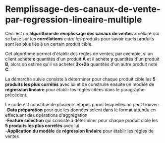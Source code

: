 # Remplissage-des-canaux-de-vente-par-regression-lineaire-multiple

Ceci est un __algorithme de remplissage des canaux de ventes__ amélioré qui se base sur les __corrélations__ entre les produits pour savoir quels produits sont les plus liés à un certain produit cible.  

Cet algorithme permet d'établir des régles de ventes, par exemple, si un client achète __x__ quantités d'un produit __A__ et il achète __y__ quantités d'un produit __B__, alors on estime qu'il va acheter __3x+2b__ quantités d'un autre produit noté __C__.  

La démarche suivie consiste à déterminer pour chaque produit cible les __5 produits les plus corrélés__ avec lui et de construire ensuite un modèle de __régression linéaire__ pour établir les régles citées dans le paragraphe précédent.  

Le code est constitué de plusieurs étapes parmi lesquelles on peut trouver:  
-__Data préparation__ pour que les données soient dans le format attendu en effectuant des opérations d'aggrégation  
-__Feature séléction__ qui consiste à déterminer pour chaque produit cible les __5 produits les plus corrélés__ avec lui  
-__Application du modèle__ de __régression linéaire__ pour établir les régles de ventes  


